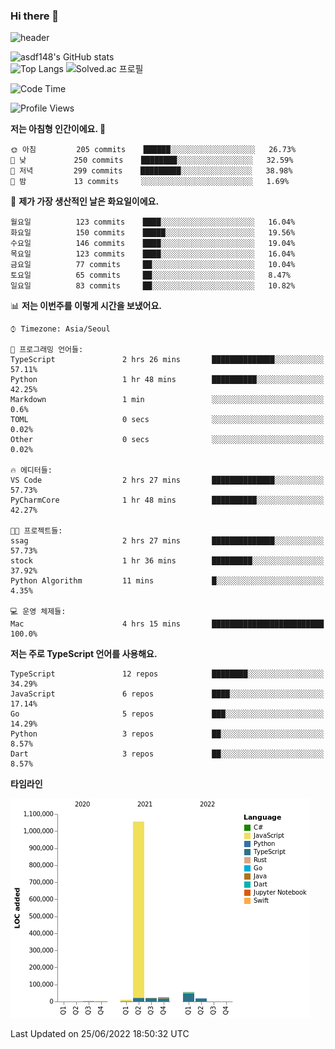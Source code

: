 ### Hi there 👋

![header](https://capsule-render.vercel.app/api?type=shark&color=gradient&height=300&section=header&text=asdf148&fontSize=90)

![asdf148's GitHub stats](https://github-readme-stats.vercel.app/api?username=asdf148&show_icons=true&theme=midnight-purple)<br>
![Top Langs](https://github-readme-stats.vercel.app/api/top-langs/?username=asdf148&layout=compact&theme=midnight-purple&langs_count=10)
![Solved.ac 프로필](http://mazassumnida.wtf/api/v2/generate_badge?boj=eldldk)

<!--
**asdf148/asdf148** is a ✨ _special_ ✨ repository because its `README.md` (this file) appears on your GitHub profile.

Here are some ideas to get you started:

- 🔭 I’m currently working on ...
- 🌱 I’m currently learning ...
- 👯 I’m looking to collaborate on ...
- 🤔 I’m looking for help with ...
- 💬 Ask me about ...
- 📫 How to reach me: ...
- 😄 Pronouns: ...
- ⚡ Fun fact: ...
-->

<!--START_SECTION:waka-->
![Code Time](http://img.shields.io/badge/Code%20Time-49%20hrs%2043%20mins-blue)

![Profile Views](http://img.shields.io/badge/Profile%20Views-2-blue)

**저는 아침형 인간이에요. 🐤** 

```text
🌞 아침         205 commits    ██████░░░░░░░░░░░░░░░░░░░   26.73% 
🌆 낮　         250 commits    ████████░░░░░░░░░░░░░░░░░   32.59% 
🌃 저녁         299 commits    █████████░░░░░░░░░░░░░░░░   38.98% 
🌙 밤　         13 commits     ░░░░░░░░░░░░░░░░░░░░░░░░░   1.69%

```
📅 **제가 가장 생산적인 날은 화요일이에요.** 

```text
월요일          123 commits    ████░░░░░░░░░░░░░░░░░░░░░   16.04% 
화요일          150 commits    █████░░░░░░░░░░░░░░░░░░░░   19.56% 
수요일          146 commits    ████░░░░░░░░░░░░░░░░░░░░░   19.04% 
목요일          123 commits    ████░░░░░░░░░░░░░░░░░░░░░   16.04% 
금요일          77 commits     ██░░░░░░░░░░░░░░░░░░░░░░░   10.04% 
토요일          65 commits     ██░░░░░░░░░░░░░░░░░░░░░░░   8.47% 
일요일          83 commits     ██░░░░░░░░░░░░░░░░░░░░░░░   10.82%

```


📊 **저는 이번주를 이렇게 시간을 보냈어요.** 

```text
⌚︎ Timezone: Asia/Seoul

💬 프로그래밍 언어들: 
TypeScript               2 hrs 26 mins       ██████████████░░░░░░░░░░░   57.11% 
Python                   1 hr 48 mins        ██████████░░░░░░░░░░░░░░░   42.25% 
Markdown                 1 min               ░░░░░░░░░░░░░░░░░░░░░░░░░   0.6% 
TOML                     0 secs              ░░░░░░░░░░░░░░░░░░░░░░░░░   0.02% 
Other                    0 secs              ░░░░░░░░░░░░░░░░░░░░░░░░░   0.02%

🔥 에디터들: 
VS Code                  2 hrs 27 mins       ██████████████░░░░░░░░░░░   57.73% 
PyCharmCore              1 hr 48 mins        ██████████░░░░░░░░░░░░░░░   42.27%

🐱‍💻 프로젝트들: 
ssag                     2 hrs 27 mins       ██████████████░░░░░░░░░░░   57.73% 
stock                    1 hr 36 mins        █████████░░░░░░░░░░░░░░░░   37.92% 
Python Algorithm         11 mins             █░░░░░░░░░░░░░░░░░░░░░░░░   4.35%

💻 운영 체제들: 
Mac                      4 hrs 15 mins       █████████████████████████   100.0%

```

**저는 주로 TypeScript 언어를 사용해요.** 

```text
TypeScript               12 repos            ████████░░░░░░░░░░░░░░░░░   34.29% 
JavaScript               6 repos             ████░░░░░░░░░░░░░░░░░░░░░   17.14% 
Go                       5 repos             ███░░░░░░░░░░░░░░░░░░░░░░   14.29% 
Python                   3 repos             ██░░░░░░░░░░░░░░░░░░░░░░░   8.57% 
Dart                     3 repos             ██░░░░░░░░░░░░░░░░░░░░░░░   8.57%

```


**타임라인**

![Chart not found](https://raw.githubusercontent.com/asdf148/asdf148/main/charts/bar_graph.png) 


 Last Updated on 25/06/2022 18:50:32 UTC
<!--END_SECTION:waka-->
